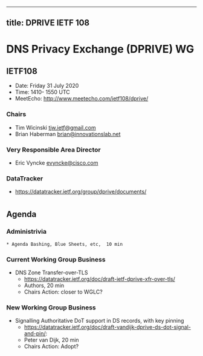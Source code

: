 
---
title: DPRIVE IETF 108
---
# DNS Privacy Exchange (DPRIVE) WG
## IETF108 

* Date: Friday 31 July 2020
* Time: 1410- 1550 UTC
* MeetEcho: http://www.meetecho.com/ietf108/dprive/

### Chairs
* Tim Wicinski tjw.ietf@gmail.com
* Brian Haberman brian@innovationslab.net

### Very Responsible Area Director
* Eric Vyncke evyncke@cisco.com

### DataTracker
* https://datatracker.ietf.org/group/dprive/documents/

#
## Agenda

### Administrivia
    * Agenda Bashing, Blue Sheets, etc,  10 min

### Current Working Group Business


*   DNS Zone Transfer-over-TLS
    - https://datatracker.ietf.org/doc/draft-ietf-dprive-xfr-over-tls/
    - Authors, 20 min
    - Chairs Action: closer to WGLC?

### New Working Group Business

*   Signalling Authoritative DoT support in DS records, with key pinning  
    - https://datatracker.ietf.org/doc/draft-vandijk-dprive-ds-dot-signal-and-pin/:  
    - Peter van Dijk, 20 min
    - Chairs Action: Adopt?
